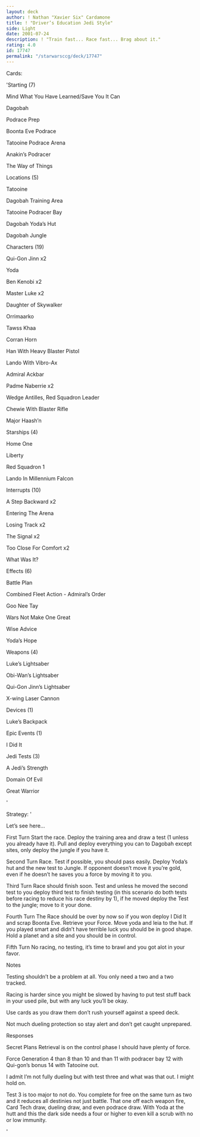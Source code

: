 ```yaml
---
layout: deck
author: ! Nathan "Xavier Six" Cardamone
title: ! "Driver’s Education Jedi Style"
side: Light
date: 2001-07-24
description: ! "Train fast... Race fast... Brag about it."
rating: 4.0
id: 17747
permalink: "/starwarsccg/deck/17747"
---
```

Cards: 

'Starting (7)


Mind What You Have Learned/Save You It Can 

Dagobah

Podrace Prep

Boonta Eve Podrace

Tatooine Podrace Arena

Anakin’s Podracer

The Way of Things


Locations (5)


Tatooine

Dagobah Training Area 

Tatooine Podracer Bay 

Dagobah Yoda’s Hut 

Dagobah Jungle 


Characters (19)


Qui-Gon Jinn  x2

Yoda 

Ben Kenobi  x2

Master Luke  x2

Daughter of Skywalker 

Orrimaarko 

Tawss Khaa 

Corran Horn 

Han With Heavy Blaster Pistol

Lando With Vibro-Ax 

Admiral Ackbar  

Padme Naberrie x2

Wedge Antilles, Red Squadron Leader 

Chewie With Blaster Rifle 

Major Haash’n 


Starships (4)


Home One 

Liberty 

Red Squadron 1 

Lando In Millennium Falcon 


Interrupts (10)


A Step Backward  x2

Entering The Arena 

Losing Track  x2

The Signal  x2

Too Close For Comfort  x2

What Was It?


Effects (6)


Battle Plan 

Combined Fleet Action - Admiral’s Order 

Goo Nee Tay  

Wars Not Make One Great 

Wise Advice 

Yoda’s Hope 


Weapons (4)


Luke’s Lightsaber 

Obi-Wan’s Lightsaber 

Qui-Gon Jinn’s Lightsaber 

X-wing Laser Cannon 


Devices (1)


Luke’s Backpack 


Epic Events (1)


I Did It 


Jedi Tests (3)


A Jedi’s Strength 

Domain Of Evil 

Great Warrior 



'

Strategy: '

Let’s see here...


First Turn Start the race. Deploy the training area and draw a test (1 unless you already have it). Pull and deploy everything you can to Dagobah except sites, only deploy the jungle if you have it.


Second Turn Race. Test if possible, you should pass easily. Deploy Yoda’s hut and the new test to Jungle. If opponent doesn’t move it you’re gold, even if he doesn’t he saves you a force by moving it to you. 


Third Turn Race should finish soon. Test and unless he moved the second test to you deploy third test to finish testing (in this scenario do both tests before racing to reduce his race destiny by 1), if he moved deploy the Test to the jungle; move to it your done.


Fourth Turn The Race should be over by now so if you won deploy I Did It and scrap Boonta Eve. Retrieve your Force. Move yoda and leia to the hut. If you played smart and didn’t have terrible luck you should be in good shape. Hold a planet and a site and you should be in control.


Fifth Turn No racing, no testing, it’s time to brawl and you got alot in your favor.


Notes 


Testing shouldn’t be a problem at all. You only need a two and a two tracked.


Racing is harder since you might be slowed by having to put test stuff back in your used pile, but with any luck you’ll be okay.


Use cards as you draw them don’t rush yourself against a speed deck.


Not much dueling protection so stay alert and don’t get caught unprepared. 


Responses


Secret Plans Retrieval is on the control phase I should have plenty of force.


Force Generation 4 than 8 than 10 and than 11 with podracer bay 12 with Qui-gon’s bonus 14 with Tatooine out. 


I admit I’m not fully dueling but with test three and what was that out. I might hold on. 


Test 3 is too major to not do. You complete for free on the same turn as two and it reduces all destinies not just battle. That one off each weapon fire, Card Tech draw, dueling draw, and even podrace draw. With Yoda at the hutt and this the dark side needs a four or higher to even kill a scrub with no or low immunity.


'
